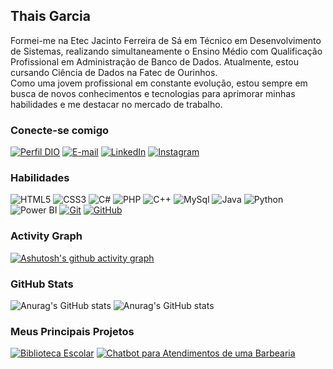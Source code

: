 ## Thais Garcia 
Formei-me na Etec Jacinto Ferreira de Sá em Técnico em Desenvolvimento de Sistemas, realizando simultaneamente o Ensino Médio com Qualificação Profissional em Administração de Banco de Dados. Atualmente, estou cursando Ciência de Dados na Fatec de Ourinhos. <br>
Como uma jovem profissional em constante evolução, estou sempre em busca de novos conhecimentos e tecnologias para aprimorar minhas habilidades e me destacar no mercado de trabalho.

### Conecte-se comigo
[![Perfil DIO](https://img.shields.io/badge/-Meu%20Perfil%20na%20DIO-000000?style=for-the-badge&logoColor=30A3DC)](https://web.dio.me/users/thaisgarcia_t11/)
[![E-mail](https://img.shields.io/badge/-Email-000?style=for-the-badge&logo=gmail&logoColor=E94D5F)](mailto:thaisgarcia.t11@gmail.com)
[![LinkedIn](https://img.shields.io/badge/-LinkedIn-000?style=for-the-badge&logo=linkedin&logoColor=30A3DC)](https://www.linkedin.com/in/thais-garcia11/)
[![Instagram](https://img.shields.io/badge/-Instagram-000?style=for-the-badge&logo=instagram&logoColor=E94D5F)](https://www.instagram.com/tha_grc)

### Habilidades
![HTML5](https://img.shields.io/badge/HTML-000?style=for-the-badge&logo=html5)
![CSS3](https://img.shields.io/badge/CSS3-000?style=for-the-badge&logo=css3&logoColor=264CE4)
![C#](https://img.shields.io/badge/CSharp-000?style=for-the-badge&logo=csharp&logoColor=A020F0)
![PHP](https://img.shields.io/badge/PHP-000?style=for-the-badge&logo=php)
![C++](https://img.shields.io/badge/C++-000?style=for-the-badge&logo=cplusplus&logoColor=4169E1)
![MySql](https://img.shields.io/badge/MySql-000?style=for-the-badge&logo=mysql)
![Java](https://img.shields.io/badge/Java-000?style=for-the-badge&logo=java)
![Python](https://img.shields.io/badge/Python-000?style=for-the-badge&logo=python)
![Power BI](https://img.shields.io/badge/Power_BI-000?style=for-the-badge&logo=powerbi)
[![Git](https://img.shields.io/badge/Git-000?style=for-the-badge&logo=git)](https://git-scm.com/doc) 
[![GitHub](https://img.shields.io/badge/GitHub-000?style=for-the-badge&logo=github)](https://docs.github.com/)

### Activity Graph
[![Ashutosh's github activity graph](https://github-readme-activity-graph.vercel.app/graph?username=thaisgarcia&bg_color=000000&color=bb447e&line=bb447e&point=3789c8&area=true&hide_border=true)](https://github.com/ashutosh00710/github-readme-activity-graph)


### GitHub Stats
![Anurag's GitHub stats](https://github-readme-stats.vercel.app/api?username=thaisgarcia&bg_color=000&show_icons=true&icon_color=30A3DC&theme=radical) 
![Anurag's GitHub stats](https://github-readme-stats.vercel.app/api/top-langs/?username=thaisgarcia&langs_count=8&layout=compact&theme=radical&bg_color=000)

### Meus Principais Projetos
[![Biblioteca Escolar](https://github-readme-stats.vercel.app/api/pin/?username=thaisgarcia&repo=biblioteca-escolar&bg_color=000&show_icons=true&icon_color=30A3DC&theme=radical)](https://github.com/thaisgarcia/biblioteca-escolar)
[![Chatbot para Atendimentos de uma Barbearia](https://github-readme-stats.vercel.app/api/pin/?username=thaisgarcia&repo=chatterbot-flask&bg_color=000&show_icons=true&icon_color=30A3DC&theme=radical)](https://github.com/thaisgarcia/chatterbot-flask)
